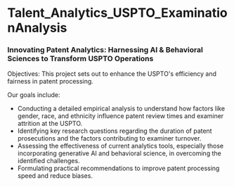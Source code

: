 # Talent_Analytics_USPTO_ExaminationAnalysis


### Innovating Patent Analytics:  Harnessing AI & Behavioral Sciences to Transform USPTO Operations 

Objectives: This project sets out to enhance the USPTO's efficiency and fairness in patent processing.  

Our goals include: 
- Conducting a detailed empirical analysis to understand how factors like gender, race, and ethnicity influence patent review times and examiner attrition at the USPTO. 
- Identifying key research questions regarding the duration of patent prosecutions and the factors contributing to examiner turnover. 
- Assessing the effectiveness of current analytics tools, especially those incorporating generative AI and behavioral science, in overcoming the identified challenges. 
- Formulating practical recommendations to improve patent processing speed and reduce biases. 
